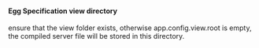 #### Egg Specification view directory 
ensure that the view folder exists, otherwise app.config.view.root is empty, 
the compiled server file will be stored in this directory.
